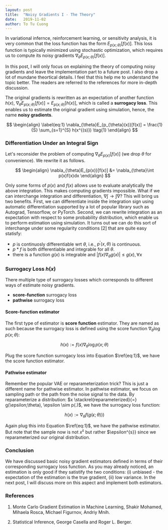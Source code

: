 ```yaml
---
layout: post
title:  "Noisy Gradients I - The Theory"
date:   2019-11-02
author: To Tu Cuong
---
```

In variational infernce, reinforcement learning, or sensitivity analysis, it is very common that the loss function has the form $E_{p(x;\theta)}[f(x)]$. This loss function is typically minimized using stochastic optimization, which requires us to compute its noisy gradients $\nabla_{\theta}E_{p(x;\theta)}[f(x)]$. 

In this post, I will only focus on explaining the theory of computing noisy gradients and leave the implementation part to a future post. I also drop a lot of mundane theortical details. I feel that this help me to understand the topic better. The readers are referred to the references for more in-depth discussion.


The original gradients is rewritten as an expectation of another function $h(x)$, $\nabla_{\theta}E_{p(x;\theta)}[f(x)] = E_{p(x;\theta)}[h(x)]$, which is called a **surrogacy loss**. This enables us to estimate the original gradient using simulation, hence, the name **noisy gradients**. 

$$
\begin{align}
\label{eq:1}
\nabla_{\theta}E_{p_{\theta}(x)}[f(x)] = \frac{1}{S} \sum_{s=1}^{S} h(x^{(s)}) \tag{1}
\end{align}
$$


### Differentiation Under an Integral Sign

Let's reconsider the problem of computing $\nabla_{\theta}E_{p(x)}[f(x)]$ (we drop $\theta$ for convenience). We rewrite it as follows.

$$
\begin{align}
\nabla_{\theta}E_{p(x)}[f(x)] &= \nabla_{\theta}\int p(x)f(x)dx
\end{align}
$$

Only some forms of $p(x)$ and $f(x)$ allows use to evaluate analytically the above integration. This makes computing gradients impossible. What if we can interchange integration and differentiation, $\nabla \int \rightarrow \int \nabla$? This will bring us two benefits. First, we can differentiate inside the integration sign using automatic differentiation supported by a lot of popular library such as Autograd, Tensorflow, or PyTorch. Second, we can rewrite integration as an expectation with respect to some probability distribution, which enable us to perform estimation using simulation. It turns out we can do this sort of interchange under some regularity conditions [2] that are quite easy statisfy:

- $p$ is continuosly differentiable wrt $\theta$, i.e., $p^{\prime}(x,\theta)$ is continuous.
- $p*f$ is both differentiable and integrable for all $\theta$.
- there is a function $g(x)$ is integrable and $\vert f(x)\nabla_{\theta}g(x) \vert \leq g(x), \forall x$


### Surrogacy Loss $h(x)$
There multiple type of surrogacy losses which corresponds to different ways of estimate noisy gradients. 
- **score-function** surrogacy loss
- **pathwise** surrogacy loss

#### Score-function estimator

The first type of estimator is **score function** estimator. They are named as such because the surrogacy loss is defined using the score function $\nabla_{\theta}\log p(x;\theta)$:

$$h(x) := f(x) \nabla_{\theta}\log p(x;\theta)$$

Plug the score function surrogacy loss into Equation $\ref{eq:1}$, we have the score function estimator.

#### Pathwise estimator

Remember the popular VAE or reparameterization trick? This is just a different name for pathwise estimator. In pathwise estimator, we focus on sampling path or the path from the noise signal to the data. By reparameterize a distribution: $x \stackrel{reparameterized}{=} g(\epsilon;\theta), \epsilon \sim p(.)$, we have the surrogacy loss function:

$$h(x) :=  \nabla_{\theta}f(g(\epsilon;\theta)))$$

Again plug this into Equation $\ref{eq:1}$, we have the pathwise estimator. But note that the sample now is not $x^{s}$ but rather $\epsilon^{s}} since we reparameterized our original distribution.


### Conclusion

We have discussed basic noisy gradient estimators defined in terms of their corresponding surrogacy loss function. As you may already noticed, an estimation is only good if they satistify the two conditions: (i) unbiased - the expectation of the estimation is the true gradient, (ii) low variance. In the next post, I will discuss more on this aspect and implement both estimators.

### References

1. Monte Carlo Gradient Estimation in Machine Learning, Shakir Mohamed, Mihaela Rosca, Michael Figurnov, Andriy Mnih.

2. Statistical Inference, George Casella and Roger L. Berger.



